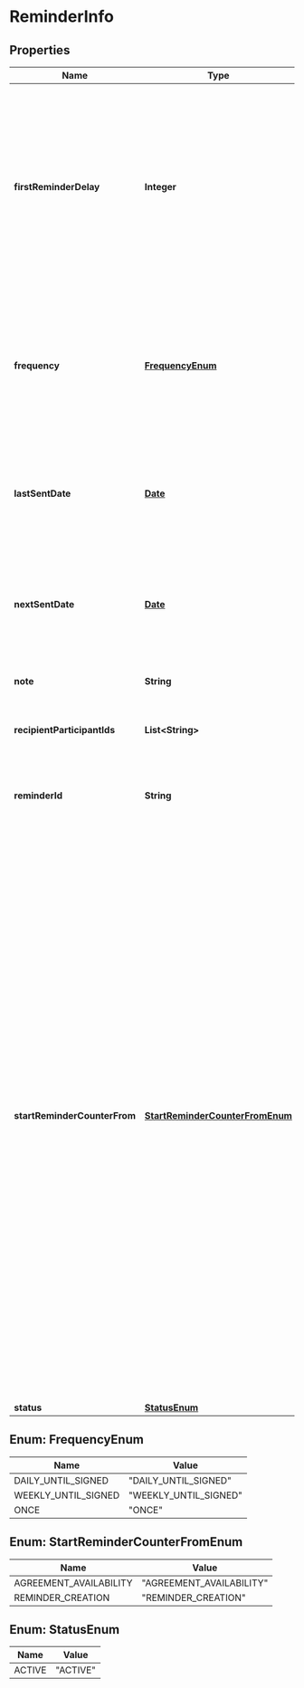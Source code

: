 
# ReminderInfo

## Properties
Name | Type | Description | Notes
------------ | ------------- | ------------- | -------------
**firstReminderDelay** | **Integer** | Integer which specifies the delay in hours before sending the first reminder.&lt;br&gt;This is an optional field. The minimum value allowed is 1 hour and the maximum value can’t be more than the difference of agreement creation and expiry time of the agreement in hours.&lt;br&gt;If this is not specified but the reminder frequency is specified, then the first reminder will be sent based on frequency.&lt;br&gt;i.e. if the reminder is created with frequency specified as daily, the firstReminderDelay will be 24 hours |  [optional]
**frequency** | [**FrequencyEnum**](#FrequencyEnum) | The frequency at which reminder will be sent until the agreement is signed.&lt;br&gt;If frequency is not provided, the reminder will be sent once (if the agreement is available at the specified time) with the delay based on the firstReminderDelay field and will never repeat again. If the agreement is not available at that time, reminder will not be sent |  [optional]
**lastSentDate** | [**Date**](Date.md) | The date when the reminder was last sent. Only provided in GET. Cannot be provided in POST request. If provided in POST, it will be ignored. Format would be yyyy-MM-dd&#39;T&#39;HH:mm:ssZ. For example, e.g 2016-02-25T18:46:19Z represents UTC time |  [optional]
**nextSentDate** | [**Date**](Date.md) | The date when the reminder is scheduled to be sent next. Only provided in GET. Cannot be provided in POST request. If provided in POST, it will be ignored. Format would be yyyy-MM-dd&#39;T&#39;HH:mm:ssZ. For example, e.g 2016-02-25T18:46:19Z represents UTC time |  [optional]
**note** | **String** | An optional message sent to the recipients, describing why their signatures are required |  [optional]
**recipientParticipantIds** | **List&lt;String&gt;** | A list of one or more participant IDs to create the reminder on. The reminder will be sent to all the participants specified by the list of participant IDs. |  [optional]
**reminderId** | **String** | An identifier of the reminder resource created on the server. Only provided in GET. Cannot be provided in POST request. If provided in POST, it will be ignored |  [optional]
**startReminderCounterFrom** | [**StartReminderCounterFromEnum**](#StartReminderCounterFromEnum) | Reminder can be sent based on when the agreement becomes available or when the reminder is created&lt;br&gt;&lt;b&gt;AGREEMENT_AVAILABILITY :&lt;/b&gt;&lt;br&gt;If the agreement is not available to the participantSet at the time of reminder creation, the reminder will be sent for the first time, only when the agreement becomes available to the participantSet taking the firstReminderDelay into account. Subsequent reminders will be sent based on the frequency specified.&lt;br&gt;If the agreement is already available to the participantSet at the time of reminder creation, the first reminder will be sent after the delay specified by firstReminderDelay from the reminder creation time.&lt;br&gt;&lt;br&gt;&lt;b&gt;REMINDER_CREATION :&lt;/b&gt;&lt;br&gt;The first reminder will be sent after the delay specified by firstReminderDelay from the reminder creation time only if the agreement is available at that time. Subsequent reminders will be triggered based on the frequency specified and will be sent only if the agreement is available at that time.&lt;br&gt;For agreements in authoring state, creating reminder with startReminderCounterFrom as REMINDER_CREATION is not allowed.&lt;br&gt;Note : If firstReminderDelay, frequency and startReminderCounterFrom fields are not specified, reminder will be sent right now if the agreement is available. If agreement is not available, an error will be thrown. |  [optional]
**status** | [**StatusEnum**](#StatusEnum) | Current status of the reminder |  [optional]


<a name="FrequencyEnum"></a>
## Enum: FrequencyEnum
Name | Value
---- | -----
DAILY_UNTIL_SIGNED | &quot;DAILY_UNTIL_SIGNED&quot;
WEEKLY_UNTIL_SIGNED | &quot;WEEKLY_UNTIL_SIGNED&quot;
ONCE | &quot;ONCE&quot;


<a name="StartReminderCounterFromEnum"></a>
## Enum: StartReminderCounterFromEnum
Name | Value
---- | -----
AGREEMENT_AVAILABILITY | &quot;AGREEMENT_AVAILABILITY&quot;
REMINDER_CREATION | &quot;REMINDER_CREATION&quot;


<a name="StatusEnum"></a>
## Enum: StatusEnum
Name | Value
---- | -----
ACTIVE | &quot;ACTIVE&quot;



